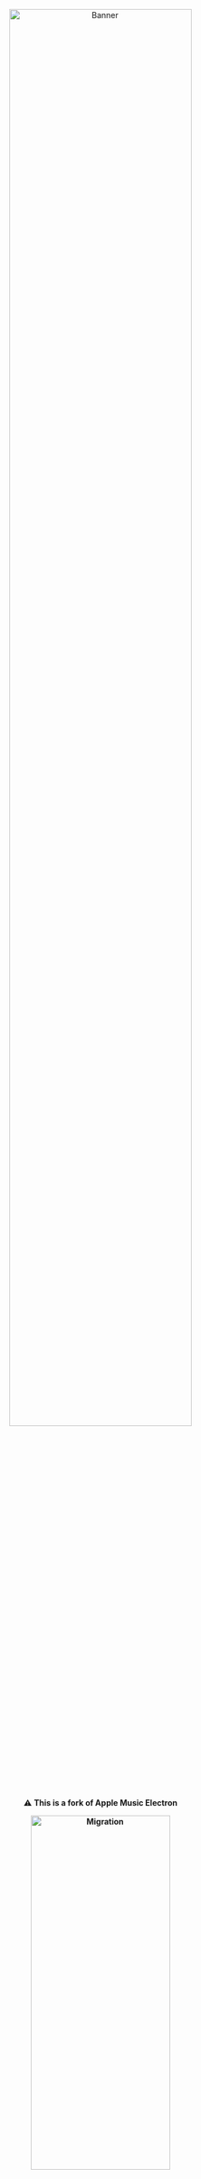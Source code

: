 <p align="center">
  <img src="https://user-images.githubusercontent.com/85196642/142362989-ca1cb245-d9f1-4345-99fb-939171fb34ee.gif" width="80%" alt="Banner"><br><br>
</p>
<p align="center"> ⚠️ <b> This is a fork of Apple Music Electron <a target="_blank" href="https://github.com/ciderapp/Apple-Music-Electron"> </a>
 </p>

<p align="center">
  <img src="https://user-images.githubusercontent.com/33162551/148161981-5e81b24d-3f6f-4694-a13a-6d8cdc62ca89.png" width="70%" height="40%" alt="Migration">
</p>
<p align="center"> ⚠️ <b>AME has reached its EOL. <a target="_blank" href="https://github.com/ciderapp/Cider"> Cider is our newest project focused on Apple Music, see it here. </a> ⚠️ </p>

<br>
<p align="center">
  <a> Credits </a>
</p>

![Contributors](https://contrib.rocks/image?repo=Apple-Music-Electron/Apple-Music-Electron)

<p align="center">
  <br>
  <a> Project Supporters </a>
  <br>
  <br>
  <img href="https://www.jetbrains.com/" width="120px" height="125px" src="https://logonoid.com/images/jetbrains-logo.png" alt="JetBrains">
  <img href="https://www.macstadium.com/" width="300px" src="https://user-images.githubusercontent.com/33162551/124784795-df5d4c80-df0b-11eb-99a7-dc2b1cfb81bd.png" alt="MacStadium">
</p>

